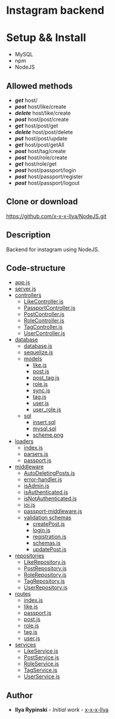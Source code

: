# Instagram backend

# Setup && Install
* MySQL
* npm
* NodeJS

## Allowed methods
* ***get*** host/
* ***post*** host/like/create
* ***delete*** host/like/create
* ***post*** host/post/create
* ***get*** host/post/get
* ***delete*** host/post/delete
* ***put*** host/post/update
* ***get*** host/post/getAll
* ***post*** host/tag/create
* ***post*** host/role/create
* ***get*** host/role/get
* ***post*** host/passport/login
* ***post*** host/passport/register
* ***post*** host/passport/logout

## Clone or download
https://github.com/x-x-x-Ilya/NodeJS.git

## Description 
Backend for instagram using NodeJS.

## Code-structure

* [app.js](https://github.com/x-x-x-Ilya/NodeJS/blob/master/src/app.js)
* [server.js](https://github.com/x-x-x-Ilya/NodeJS/blob/master/src/server.js)
* [controllers](https://github.com/x-x-x-Ilya/NodeJS/tree/master/src/controllers)
   * [LikeController.js](https://github.com/x-x-x-Ilya/NodeJS/blob/master/src/controllers/LikeController.js)
   * [PassportController.js](https://github.com/x-x-x-Ilya/NodeJS/blob/master/src/controllers/PassportController.js)
   * [PostController.js](https://github.com/x-x-x-Ilya/NodeJS/blob/master/src/controllers/PostController.js)
   * [RoleController.js](https://github.com/x-x-x-Ilya/NodeJS/blob/master/src/controllers/RoleController.js)
   * [TagController.js](https://github.com/x-x-x-Ilya/NodeJS/blob/master/src/controllers/TagController.js)
   * [UserController.js](https://github.com/x-x-x-Ilya/NodeJS/blob/master/src/controllers/UserController.js)
* [database](https://github.com/x-x-x-Ilya/NodeJS/tree/master/src/database)
   * [database.js](https://github.com/x-x-x-Ilya/NodeJS/blob/master/src/database/database.js)
   * [sequelize.js](https://github.com/x-x-x-Ilya/NodeJS/blob/master/src/database/sequelize.js)
   * [models](https://github.com/x-x-x-Ilya/NodeJS/tree/master/src/database/models)
      * [like.js](https://github.com/x-x-x-Ilya/NodeJS/blob/master/src/database/models/like.js)
      * [post.js](https://github.com/x-x-x-Ilya/NodeJS/blob/master/src/database/models/post.js)
      * [post_tag.js](https://github.com/x-x-x-Ilya/NodeJS/blob/master/src/database/models/post_tag.js)
      * [role.js](https://github.com/x-x-x-Ilya/NodeJS/blob/master/src/database/models/role.js)
      * [sync.js](https://github.com/x-x-x-Ilya/NodeJS/blob/master/src/database/models/sync.js)
      * [tag.js](https://github.com/x-x-x-Ilya/NodeJS/blob/master/src/database/models/tag.js)
      * [user.js](https://github.com/x-x-x-Ilya/NodeJS/blob/master/src/database/models/user.js)
      * [user_role.js](https://github.com/x-x-x-Ilya/NodeJS/blob/master/src/database/models/user_role.js)
   * [sql](https://github.com/x-x-x-Ilya/NodeJS/tree/master/src/database/sql)
      * [insert.sql](https://github.com/x-x-x-Ilya/NodeJS/blob/master/src/database/sql/insert.sql)
      * [mysql.sql](https://github.com/x-x-x-Ilya/NodeJS/blob/master/src/database/sql/mysql.sql)
      * [scheme.png](https://github.com/x-x-x-Ilya/NodeJS/blob/master/src/database/sql/scheme.png)
* [loaders](https://github.com/x-x-x-Ilya/NodeJS/tree/master/src/loaders)
   * [index.js](https://github.com/x-x-x-Ilya/NodeJS/blob/master/src/loaders/index.js)
   * [parsers.js](https://github.com/x-x-x-Ilya/NodeJS/blob/master/src/loaders/parsers.js)
   * [passport.js](https://github.com/x-x-x-Ilya/NodeJS/blob/master/src/loaders/passport.js)
* [middleware](https://github.com/x-x-x-Ilya/NodeJS/tree/master/src/middleware)
   * [AutoDeletingPosts.js](https://github.com/x-x-x-Ilya/NodeJS/blob/master/src/middleware/AutoDeletingPosts.js)
   * [error-handler.js](https://github.com/x-x-x-Ilya/NodeJS/blob/master/src/middleware/error-handler.js)
   * [isAdmin.js](https://github.com/x-x-x-Ilya/NodeJS/blob/master/src/middleware/isAdmin.js)
   * [isAuthenticated.js](https://github.com/x-x-x-Ilya/NodeJS/blob/master/src/middleware/isAuthenticated.js)
   * [isNotAuthenticated.js](https://github.com/x-x-x-Ilya/NodeJS/blob/master/src/middleware/isNotAuthenticated.js)
   * [joi.js](https://github.com/x-x-x-Ilya/NodeJS/blob/master/src/middleware/joi.js)
   * [passport-middleware.js](https://github.com/x-x-x-Ilya/NodeJS/blob/master/src/middleware/passport-middleware.js)
   * [validation schemas](https://github.com/x-x-x-Ilya/NodeJS/tree/master/src/middleware/validation%20schemas)
       * [createPost.js](https://github.com/x-x-x-Ilya/NodeJS/blob/master/src/middleware/validation%20schemas/createPost.js)
       * [login.js](https://github.com/x-x-x-Ilya/NodeJS/blob/master/src/middleware/validation%20schemas/login.js)
       * [registration.js](https://github.com/x-x-x-Ilya/NodeJS/blob/master/src/middleware/validation%20schemas/registration.js)
       * [schemas.js](https://github.com/x-x-x-Ilya/NodeJS/blob/master/src/middleware/validation%20schemas/schemas.js)
       * [updatePost.js](https://github.com/x-x-x-Ilya/NodeJS/blob/master/src/middleware/validation%20schemas/updatePost.js)
* [repositories](https://github.com/x-x-x-Ilya/NodeJS/tree/master/src/repositories)
  * [LikeRepository.js](https://github.com/x-x-x-Ilya/NodeJS/blob/master/src/repositories/LikeRepository.js)
  * [PostRepository.js](https://github.com/x-x-x-Ilya/NodeJS/blob/master/src/repositories/PostRepository.js)
  * [RoleRepository.js](https://github.com/x-x-x-Ilya/NodeJS/blob/master/src/repositories/RoleRepository.js)
  * [TagRepository.js](https://github.com/x-x-x-Ilya/NodeJS/blob/master/src/repositories/TagRepository.js)
  * [UserRepository.js](https://github.com/x-x-x-Ilya/NodeJS/blob/master/src/repositories/UserRepository.js)
* [routes](https://github.com/x-x-x-Ilya/NodeJS/tree/master/src/routes)
  * [index.js](https://github.com/x-x-x-Ilya/NodeJS/blob/master/src/routes/index.js)
  * [like.js](https://github.com/x-x-x-Ilya/NodeJS/blob/master/src/routes/like.js)
  * [passport.js](https://github.com/x-x-x-Ilya/NodeJS/blob/master/src/routes/passport.js)
  * [post.js](https://github.com/x-x-x-Ilya/NodeJS/blob/master/src/routes/post.js)
  * [role.js](https://github.com/x-x-x-Ilya/NodeJS/blob/master/src/routes/role.js)
  * [tag.js](https://github.com/x-x-x-Ilya/NodeJS/blob/master/src/routes/tag.js)
  * [user.js](https://github.com/x-x-x-Ilya/NodeJS/blob/master/src/routes/user.js)
* [services](https://github.com/x-x-x-Ilya/NodeJS/tree/master/src/services)
  * [LikeService.js](https://github.com/x-x-x-Ilya/NodeJS/blob/master/src/services/LikeService.js)
  * [PostService.js](https://github.com/x-x-x-Ilya/NodeJS/blob/master/src/services/PostService.js)
  * [RoleService.js](https://github.com/x-x-x-Ilya/NodeJS/blob/master/src/services/RoleService.js)
  * [TagService.js](https://github.com/x-x-x-Ilya/NodeJS/blob/master/src/services/TagService.js)
  * [UserService.js](https://github.com/x-x-x-Ilya/NodeJS/blob/master/src/services/UserService.js)

## Author
* **Ilya Rypinski** - *Initial work* - [x-x-x-Ilya](https://github.com/x-x-x-Ilya)
